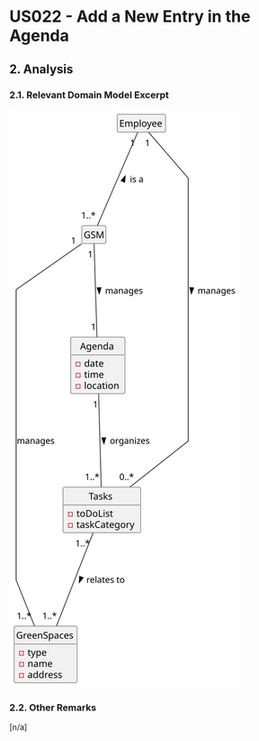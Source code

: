 # US022 - Add a New Entry in the Agenda

## 2. Analysis

### 2.1. Relevant Domain Model Excerpt 

![Domain Model](svg/us022-domain-model.svg)

### 2.2. Other Remarks

[n/a]